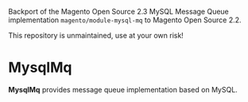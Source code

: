 Backport of the Magento Open Source 2.3 MySQL Message Queue implementation `magento/module-mysql-mq` to Magento Open Source 2.2.

This repository is unmaintained, use at your own risk!

# MysqlMq

**MysqlMq** provides message queue implementation based on MySQL.
